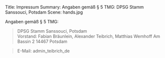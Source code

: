 Title: Impressum
Summary: Angaben gemäß § 5 TMG: DPSG Stamm Sanssouci, Potsdam
Scene: hands.jpg

Angaben gemäß § 5 TMG:

> DPSG Stamm Sanssouci, Potsdam  <br />
> Vorstand: Fabian Bräunlein, Alexander Teibrich, Matthias Wemhoff
> Am Bassin 2
> 14467 Potsdam

> E-Mail: <object data="/images/mails/admin.svg" style="height: 15px;" type="image/svg+xml">admin_teibrich_de</object>